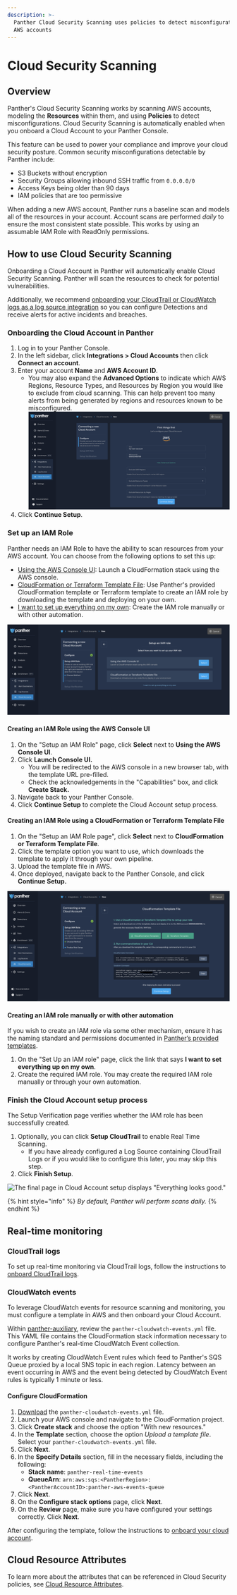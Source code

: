 ```yaml
---
description: >-
  Panther Cloud Security Scanning uses policies to detect misconfigurations in
  AWS accounts
---
```


# Cloud Security Scanning

## Overview

Panther's Cloud Security Scanning works by scanning AWS accounts, modeling the **Resources** within them, and using **Policies** to detect misconfigurations. Cloud Security Scanning is automatically enabled when you onboard a Cloud Account to your Panther Console.

This feature can be used to power your compliance and improve your cloud security posture. Common security misconfigurations detectable by Panther include:

* S3 Buckets without encryption
* Security Groups allowing inbound SSH traffic from `0.0.0.0/0`
* Access Keys being older than 90 days
* IAM policies that are too permissive

When adding a new AWS account, Panther runs a baseline scan and models all of the resources in your account. Account scans are performed _daily_ to ensure the most consistent state possible. This works by using an assumable IAM Role with ReadOnly permissions.

## How to use Cloud Security Scanning

Onboarding a Cloud Account in Panther will automatically enable Cloud Security Scanning. Panther will scan the resources to check for potential vulnerabilities.

Additionally, we recommend [onboarding your CloudTrail or CloudWatch logs as a log source integration](../data-onboarding/supported-logs/aws.md) so you can configure Detections and receive alerts for active incidents and breaches.

### Onboarding the Cloud Account in Panther

1. Log in to your Panther Console.
2. In the left sidebar, click **Integrations > Cloud Accounts** then click **Connect an account**.
3. Enter your account **Name** and **AWS Account ID**.&#x20;
   * You may also expand the **Advanced Options** to indicate which AWS Regions, Resource Types, and Resources by Region you would like to exclude from cloud scanning. This can help prevent too many alerts from being generated by regions and resources known to be misconfigured.\
     ![](<../.gitbook/assets/Screen Shot 2022-04-13 at 1.23.49 PM.png>)
4. Click **Continue Setup**.

### Set up an IAM Role

Panther needs an IAM Role to have the ability to scan resources from your AWS account. You can choose from the following options to set this up:

* [Using the AWS Console UI](./#creating-an-iam-role-using-the-aws-console-ui): Launch a CloudFormation stack using the AWS console.&#x20;
* [CloudFormation or Terraform Template File](./#creating-an-iam-role-using-a-cloudformation-or-terraform-template-file): Use Panther's provided CloudFormation template or Terraform template to create an IAM role by downloading the template and deploying on your own.
* [I want to set up everything on my own](./#creating-an-iam-role-manually-or-with-other-automation): Create the IAM role manually or with other automation.

![The Setup an IAM Role page displays options for Using the AWS Console UI, CloudFormation or Terraform template, or "I want to set up everything on my own."](<../.gitbook/assets/Screen Shot 2022-04-13 at 1.00.46 PM.png>)

#### Creating an IAM Role using the AWS Console UI

1. On the "Setup an IAM Role" page, click **Select** next to **Using the AWS Console UI**.
2. Click **Launch Console UI.**
   * You will be redirected to the AWS console in a new browser tab, with the template URL pre-filled.&#x20;
   * Check the acknowledgements in the "Capabilities" box, and click **Create Stack.**
3. Navigate back to your Panther Console.
4. Click **Continue Setup** to complete the Cloud Account setup process.

#### Creating an IAM Role using a CloudFormation or Terraform Template File

1. On the "Setup an IAM Role page", click **Select** next to **CloudFormation or Terraform Template File**.
2. Click the template option you want to use, which downloads the template to apply it through your own pipeline.&#x20;
3. Upload the template file in AWS.
4. Once deployed, navigate back to the Panther Console, and click **Continue Setup.**

![The "Setup an IAM Role" page displays options for CloudFormation template and Terraform template.](<../.gitbook/assets/Screen Shot 2022-04-13 at 2.52.10 PM.png>)

#### Creating an IAM role manually or with other automation

If you wish to create an IAM role via some other mechanism, ensure it has the naming standard and permissions documented in [Panther’s provided templates](https://github.com/panther-labs/panther-auxiliary/blob/main/cloudformation/panther-cloudsec-iam.yml).

1. On the "Set Up an IAM role" page, click the link that says **I want to set everything up on my own**.
2. Create the required IAM role. You may create the required IAM role manually or through your own automation.

### Finish the Cloud Account setup process

The Setup Verification page verifies whether the IAM role has been successfully created.

1. Optionally, you can click **Setup CloudTrail** to enable Real Time Scanning.&#x20;
   * If you have already configured a Log Source containing CloudTrail Logs or if you would like to configure this later, you may skip this step.
2. Click **Finish Setup**.

![The final page in Cloud Account setup displays "Everything looks good."](<../.gitbook/assets/papaya-oarfish.runpanther.net\_integrations\_cloud-accounts\_new\_ (4).png>)

{% hint style="info" %}
_By default, Panther will perform scans daily._
{% endhint %}

## Real-time monitoring

### CloudTrail logs

To set up real-time monitoring via CloudTrail logs, follow the instructions to [onboard CloudTrail logs](../data-onboarding/supported-logs/aws.md).

### CloudWatch events

To leverage CloudWatch events for resource scanning and monitoring, you must configure a template in AWS and then onboard your Cloud Account.

Within [panther-auxiliary](https://github.com/panther-labs/panther-auxiliary/blob/main/cloudformation/panther-cloudwatch-events.yml), review the `panther-cloudwatch-events.yml` file. This YAML file contains the CloudFormation stack information necessary to configure Panther's real-time CloudWatch Event collection.

It works by creating CloudWatch Event rules which feed to Panther's SQS Queue proxied by a local SNS topic in each region. Latency between an event occurring in AWS and the event being detected by CloudWatch Event rules is typically 1 minute or less.

#### Configure CloudFormation

1. &#x20;[Download](https://github.com/panther-labs/panther-auxiliary/blob/main/cloudformation/panther-cloudwatch-events.yml) the `panther-cloudwatch-events.yml` file.
2. Launch your AWS console and navigate to the CloudFormation project.
3. Click **Create stack** and choose the option "With new resources."&#x20;
4. In the **Template** section, choose the option _Upload a template file_. Select your `panther-cloudwatch-events.yml` file.
5. Click **Next**.
6. In the **Specify Details** section, fill in the necessary fields, including the following:
   * **Stack name**: `panther-real-time-events`
   * **QueueArn**: `arn:aws:sqs:<PantherRegion>:<PantherAccountID>:panther-aws-events-queue`
7. Click **Next**.
8. On the **Configure stack options** page, click **Next**.
9. On the **Review** page, make sure you have configured your settings correctly. Click **Next**.

After configuring the template, follow the instructions to [onboard your cloud account](./#configure-the-cloud-account-in-panther).

## Cloud Resource Attributes

To learn more about the attributes that can be referenced in Cloud Security policies, see [Cloud Resource Attributes](cloud-resource-attributes/).
